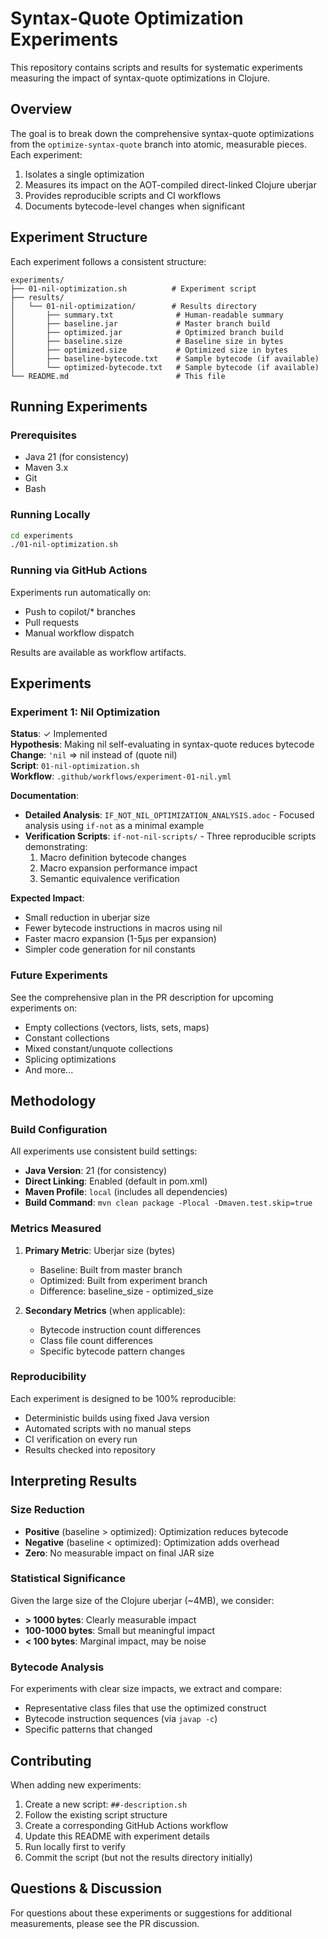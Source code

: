 # Syntax-Quote Optimization Experiments

This repository contains scripts and results for systematic experiments measuring the impact of syntax-quote optimizations in Clojure.

## Overview

The goal is to break down the comprehensive syntax-quote optimizations from the `optimize-syntax-quote` branch into atomic, measurable pieces. Each experiment:

1. Isolates a single optimization
2. Measures its impact on the AOT-compiled direct-linked Clojure uberjar
3. Provides reproducible scripts and CI workflows
4. Documents bytecode-level changes when significant

## Experiment Structure

Each experiment follows a consistent structure:

```
experiments/
├── 01-nil-optimization.sh          # Experiment script
├── results/
│   └── 01-nil-optimization/        # Results directory
│       ├── summary.txt              # Human-readable summary
│       ├── baseline.jar             # Master branch build
│       ├── optimized.jar            # Optimized branch build
│       ├── baseline.size            # Baseline size in bytes
│       ├── optimized.size           # Optimized size in bytes
│       ├── baseline-bytecode.txt    # Sample bytecode (if available)
│       └── optimized-bytecode.txt   # Sample bytecode (if available)
└── README.md                        # This file
```

## Running Experiments

### Prerequisites

- Java 21 (for consistency)
- Maven 3.x
- Git
- Bash

### Running Locally

```bash
cd experiments
./01-nil-optimization.sh
```

### Running via GitHub Actions

Experiments run automatically on:
- Push to copilot/* branches
- Pull requests
- Manual workflow dispatch

Results are available as workflow artifacts.

## Experiments

### Experiment 1: Nil Optimization

**Status**: ✓ Implemented  
**Hypothesis**: Making nil self-evaluating in syntax-quote reduces bytecode  
**Change**: `'nil` => nil instead of (quote nil)  
**Script**: `01-nil-optimization.sh`  
**Workflow**: `.github/workflows/experiment-01-nil.yml`

**Documentation**:
- **Detailed Analysis**: `IF_NOT_NIL_OPTIMIZATION_ANALYSIS.adoc` - Focused analysis using `if-not` as a minimal example
- **Verification Scripts**: `if-not-nil-scripts/` - Three reproducible scripts demonstrating:
  1. Macro definition bytecode changes
  2. Macro expansion performance impact
  3. Semantic equivalence verification

**Expected Impact**:
- Small reduction in uberjar size
- Fewer bytecode instructions in macros using nil
- Faster macro expansion (1-5μs per expansion)
- Simpler code generation for nil constants

### Future Experiments

See the comprehensive plan in the PR description for upcoming experiments on:
- Empty collections (vectors, lists, sets, maps)
- Constant collections
- Mixed constant/unquote collections
- Splicing optimizations
- And more...

## Methodology

### Build Configuration

All experiments use consistent build settings:
- **Java Version**: 21 (for consistency)
- **Direct Linking**: Enabled (default in pom.xml)
- **Maven Profile**: `local` (includes all dependencies)
- **Build Command**: `mvn clean package -Plocal -Dmaven.test.skip=true`

### Metrics Measured

1. **Primary Metric**: Uberjar size (bytes)
   - Baseline: Built from master branch
   - Optimized: Built from experiment branch
   - Difference: baseline_size - optimized_size

2. **Secondary Metrics** (when applicable):
   - Bytecode instruction count differences
   - Class file count differences
   - Specific bytecode pattern changes

### Reproducibility

Each experiment is designed to be 100% reproducible:
- Deterministic builds using fixed Java version
- Automated scripts with no manual steps
- CI verification on every run
- Results checked into repository

## Interpreting Results

### Size Reduction

- **Positive** (baseline > optimized): Optimization reduces bytecode
- **Negative** (baseline < optimized): Optimization adds overhead
- **Zero**: No measurable impact on final JAR size

### Statistical Significance

Given the large size of the Clojure uberjar (~4MB), we consider:
- **> 1000 bytes**: Clearly measurable impact
- **100-1000 bytes**: Small but meaningful impact
- **< 100 bytes**: Marginal impact, may be noise

### Bytecode Analysis

For experiments with clear size impacts, we extract and compare:
- Representative class files that use the optimized construct
- Bytecode instruction sequences (via `javap -c`)
- Specific patterns that changed

## Contributing

When adding new experiments:

1. Create a new script: `##-description.sh`
2. Follow the existing script structure
3. Create a corresponding GitHub Actions workflow
4. Update this README with experiment details
5. Run locally first to verify
6. Commit the script (but not the results directory initially)

## Questions & Discussion

For questions about these experiments or suggestions for additional measurements, please see the PR discussion.
